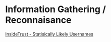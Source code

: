 # Information Gathering / Reconnaisance

[InsideTrust - Statisically Likely Usernames](https://github.com/insidetrust/statistically-likely-usernames)

